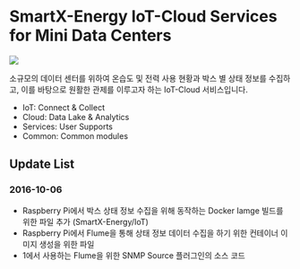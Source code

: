 # SmartX-Energy IoT-Cloud Services for Mini Data Centers

![](https://raw.githubusercontent.com/SmartX-Labs/SmartX-Energy/master/4.Common/Images/Service%20Scenario.png)

소규모의 데이터 센터를 위하여 온습도 및 전력 사용 현황과 박스 별 상태 정보를 수집하고,
이를 바탕으로 원활한 관제를 이루고자 하는 IoT-Cloud 서비스입니다.

 * IoT: Connect & Collect
 * Cloud: Data Lake & Analytics
 * Services: User Supports
 * Common: Common modules


## Update List
### 2016-10-06
  * Raspberry Pi에서 박스 상태 정보 수집을 위해 동작하는 Docker Iamge 빌드를 위한 파일 추가 (SmartX-Energy/IoT)
   * Raspberry Pi에서 Flume을 통해 상태 정보 데이터 수집을 하기 위한 컨테이너 이미지 생성을 위한 파일
   * 1에서 사용하는 Flume을 위한 SNMP Source 플러그인의 소스 코드


